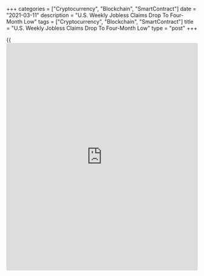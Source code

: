 +++
categories = ["Cryptocurrency", "Blockchain", "SmartContract"]
date = "2021-03-11"
description = "U.S. Weekly Jobless Claims Drop To Four-Month Low"
tags = ["Cryptocurrency", "Blockchain", "SmartContract"]
title = "U.S. Weekly Jobless Claims Drop To Four-Month Low"
type = "post"
+++

{{<iframe id="large-banner" src="https://www.bounty.group/#slide=6.0" width="100%" height="600" scrolling="no" style="border: 0px solid rgb(216, 221, 230); border-radius: 3px;">}}

Following last week's much better than expected monthly jobs report, the
Labor Department released a report on Thursday showing first-time claims
for U.S. unemployment benefits fell to a four-month low in the week
ended March 6th.

The Labor Department said initial jobless claims dropped to 712,000, a
decrease of 42,000 from the previous week's revised level of 754,000.

Economists had expected jobless claims to dip to 725,000 from the
745,000 originally reported for the previous week.

With the bigger than expected decrease, jobless claims fell to their
lowest level since hitting 711,000 in the week ended November 7th.

The report showed the less volatile four-week moving average also slid
to 759,000, a decrease of 34,000 from the previous week's revised
average of 793,000.

Continuing claims, a reading on the number of people receiving ongoing
unemployment assistance, also declined by 193,000 to 4.144 million in
the week ended February 27th.

The four-week moving average of continuing claims dropped to 4,355,000,
a decrease of 103,500 from the previous week's revised average of
4,458,500.

Despite the decrease in regular state jobless benefits, Nancy Vanden
Houten, Lead Economist at Oxford Economics, noted combined claims for
regular and emergency benefits were stuck at 1.2 million.

"The February jobs report confirmed a labor market recovery is underway,
but showed that employment remains 9.5 million below pre-pandemic
levels," Vanden Houten said.

She added, "That shortfall, along with the elevated level of claims,
reminds us that the healing of the labor market will take time."

Last Friday, the Labor Department released a more closely watched report
showing much stronger than expected U.S. job growth in the month of
February.

The report said non-farm payroll employment jumped by 379,000 jobs in
February after climbing by an upwardly revised 166,000 jobs in January.

Economists had expected employment to increase by 182,000 jobs compared
to the uptick of 49,000 jobs originally reported for the previous month.

The stronger than expected job growth was primarily due to a rebound in
employment in the leisure and hospitality industry, which added 355,000
jobs.

The Labor Department also said the unemployment rate unexpectedly edged
down to 6.2 percent in February from 6.3 percent in January. Economists
had expected the unemployment rate to remain unchanged.

For comments and feedback [contact](https://www.playgroundfx.com/contact/): editorial@rtt[news](https://www.letsplayfx.com/blog/forex-news-website/).com

[Economic News][1]

 **What parts of the world are seeing the best (and worst) economic
performances lately? Click[here][2] to check out our [Econ Scorecard][2]
and find out! See up-to-the-moment [ranking](https://www.playgroundfx.com/blog/crypto-exchange-ranking/)s for the best and worst
performers in [GDP][3], [unemployment rate][4], [inflation][2] and much
more.**

   1. www.rtt[news](https://www.letsplayfx.com/blog/forex-news-website/).com/Content/EconomicNews.aspx
   2. www.rtt[news](https://www.letsplayfx.com/blog/forex-news-website/).com/economic-scorecard/world-rank/CPI/highest-performance.aspx
   3. www.rtt[news](https://www.letsplayfx.com/blog/forex-news-website/).com/economic-scorecard/world-rank/GDP/highest-performance.aspx
   4. www.rtt[news](https://www.letsplayfx.com/blog/forex-news-website/).com/economic-scorecard/world-rank/unemployment-rate/lowest-performance.aspx
